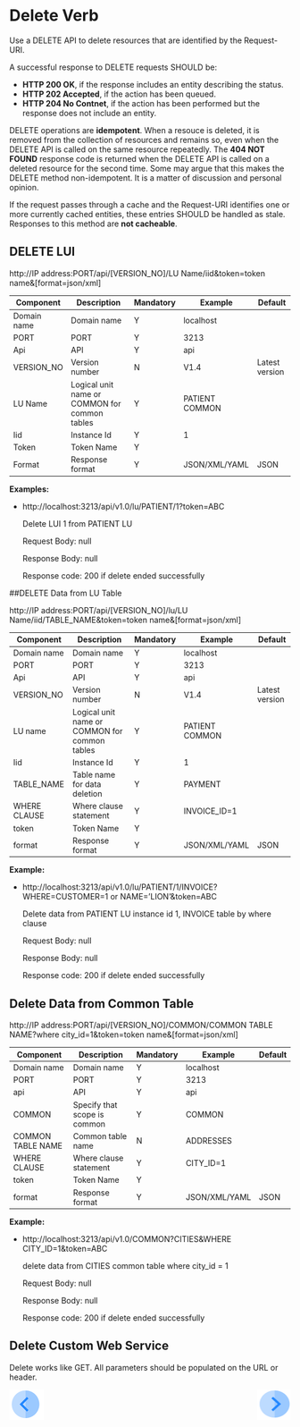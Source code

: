 # Delete Verb

Use a DELETE API to delete resources that are identified by the Request-URI.

A successful response to DELETE requests SHOULD be:

- **HTTP 200 OK**, if the response includes an entity describing the status.  
- **HTTP 202 Accepted**, if the action has been queued.  
- **HTTP 204 No Contnet**, if the action has been performed but the response does not include an entity. 

DELETE operations are **idempotent**. When a resouce is deleted, it is removed from the collection of resources and remains so, even when the DELETE API is called on the same resource repeatedly. The **404 NOT FOUND** response code is returned when the DELETE API is called on a deleted resource for the second time. Some may argue that this makes the DELETE method non-idempotent. It is a matter of discussion and personal opinion.

If the request passes through a cache and the Request-URI identifies one or more currently cached entities, these entries SHOULD be handled as stale. Responses to this method are **not cacheable**.

## DELETE LUI

http://IP address:PORT/api/[VERSION_NO]/LU Name/iid&token=token name&[format=json/xml]

| **Component** | **Description**                               | **Mandatory** | **Example**     | **Default**    |
| ------------- | --------------------------------------------- | ------------- | --------------- | -------------- |
| Domain name   | Domain name                                   | Y             | localhost       |                |
| PORT          | PORT                                          | Y             | 3213            |                |
| Api           | API                                           | Y             | api             |                |
| VERSION_NO    | Version number                                | N             | V1.4            | Latest version |
| LU Name       | Logical unit name or COMMON for common tables | Y             | PATIENT  COMMON |                |
| Iid           | Instance Id                                   | Y             | 1               |                |
| Token         | Token Name                                    | Y             |                 |                |
| Format        | Response format                               | Y             | JSON/XML/YAML   | JSON           |

**Examples:**

- http://localhost:3213/api/v1.0/lu/PATIENT/1?token=ABC

  Delete LUI 1 from PATIENT LU

  Request Body: null

  Response Body: null

  Response code: 200 if delete ended successfully

##DELETE Data from LU Table

http://IP address:PORT/api/[VERSION_NO]/lu/LU Name/iid/TABLE_NAME&token=token name&[format=json/xml]

| **Component** | **Description**                               | **Mandatory** | **Example**     | **Default**    |
| ------------- | --------------------------------------------- | ------------- | --------------- | -------------- |
| Domain name   | Domain name                                   | Y             | localhost       |                |
| PORT          | PORT                                          | Y             | 3213            |                |
| Api           | API                                           | Y             | api             |                |
| VERSION_NO    | Version number                                | N             | V1.4            | Latest version |
| LU name       | Logical unit name or COMMON for common tables | Y             | PATIENT  COMMON |                |
| Iid           | Instance Id                                   | Y             | 1               |                |
| TABLE_NAME    | Table name for data deletion                  | Y             | PAYMENT         |                |
| WHERE CLAUSE  | Where clause statement                        | Y             | INVOICE_ID=1    |                |
| token         | Token Name                                    | Y             |                 |                |
| format        | Response format                               | Y             | JSON/XML/YAML   | JSON           |

**Example:**

- http://localhost:3213/api/v1.0/lu/PATIENT/1/INVOICE?WHERE=CUSTOMER=1 or NAME=’LION’&token=ABC

  Delete data from PATIENT LU instance id 1, INVOICE table by where clause

  Request Body: null

  Response Body: null

  Response code: 200 if delete ended successfully

##  Delete Data from Common Table

http://IP address:PORT/api/[VERSION_NO]/COMMON/COMMON TABLE NAME?where city_id=1&token=token name&[format=json/xml]

| **Component**     | **Description**              | **Mandatory** | **Example**   | **Default** |
| ----------------- | ---------------------------- | ------------- | ------------- | ----------- |
| Domain name       | Domain name                  | Y             | localhost     |             |
| PORT              | PORT                         | Y             | 3213          |             |
| api               | API                          | Y             | api           |             |
| COMMON            | Specify that scope is common | Y             | COMMON        |             |
| COMMON TABLE NAME | Common table name            | N             | ADDRESSES     |             |
| WHERE CLAUSE      | Where clause statement       | Y             | CITY_ID=1     |             |
| token             | Token Name                   | Y             |               |             |
| format            | Response format              | Y             | JSON/XML/YAML | JSON        |

**Example:**

- http://localhost:3213/api/v1.0/COMMON?CITIES&WHERE CITY_ID=1&token=ABC

  delete data from CITIES common table where city_id = 1

  Request Body: null

  Response Body: null

  Response code: 200 if delete ended successfully
 

## Delete Custom Web Service 

Delete works like GET. All parameters should be populated on the URL or header.

[![Previous](/articles/images/Previous.png)](/articles/15_web_services/14_Supported_Verbs_Put.md)[<img align="right" width="60" height="54" src="/articles/images/Next.png">](/articles/15_web_services/16_rest_api_additions.md)


